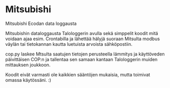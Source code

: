 # Mitsubishi
Mitsubishi Ecodan data loggausta

Mitsubishin dataloggausta Talologgerin avulla sekä simppelit koodit mitä voidaan ajaa esim. Crontabilla ja lähettää hälyjä suoraan Mitsulta modbus väylän tai tietokannan kautta luetuista arvoista sähköpostiin.

cop.py laskee Mtsulta saatujen tietojen perusteella lämmitys ja käyttöveden päivittäisen COP:n ja tallentaa sen samaan kantaan Talologgerin muiden mittauksen joukkoon.

Koodit eivät varmasti ole kaikkien sääntöjen mukaisia, mutta toimivat omassa käytössäni. :)
